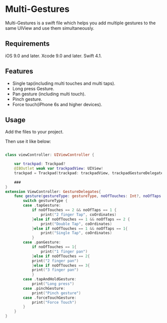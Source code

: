 # Multi-Gestures
Multi-Gestures is a swift file which helps you add multiple gestures to the same UIView and use them simultaneously.

## Requirements

iOS 9.0 and later.
Xcode 9.0 and later.
Swift 4.1.

## Features

* Single tap(including multi touches and multi taps).
* Long press Gesture.
* Pan gesture (including multi touch).
* Pinch gesture.
* Force touch(iPhone 6s and higher devices).

## Usage

Add the files to your project.

Then use it like below:

```swift

class viewController: UIViewController {

	var trackpad: Trackpad?
    @IBOutlet weak var trackpadView: UIView!
	trackpad = Trackpad(trackpad: trackpadView, trackpadGestureDelegate: self)
	
	###
}
extension ViewController: GestureDelegates{
    func gesture(gestureType: gestureType, noOfTouches: Int?, noOfTaps: Int?, coOrdinates: CGPoint?, transCoOrdinates: CGPoint?, scale: CGFloat?, panVelocity: CGPoint?, pinchVelocity: CGFloat?) {
		switch gestureType {
        case .tapGesture:
            if noOfTouches == 2 && noOfTaps == 1 {
                print("2 finger Tap", coOrdinates)
            }else if noOfTouches == 1 && noOfTaps == 2 {
                print("Double Tap", coOrdinates)
            }else if noOfTouches == 1 && noOfTaps == 1{
                print("Single Tap", coOrdinates)
            }
        case .panGesture:
            if noOfTouches == 1{
                print("1 finger pan")
            }else if noOfTouches == 2{
            print("2 finger pan")
            }else if noOfTouches == 3{
            print("3 finger pan")
            }
        case .tapAndHoldGesture:
            print("Long press")
        case .pinchGesture:
            print("Pinch gesture")
        case .forceTouchGesture:
            print("Force Touch")
        }
    }
}
```
